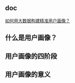 
## doc

[如何用大数据构建精准用户画像？](https://mp.weixin.qq.com/s/oxLPAIx9L873Jio-QpcLdQ)

## 什么是用户画像？

## 用户画像的四阶段

## 用户画像的意义